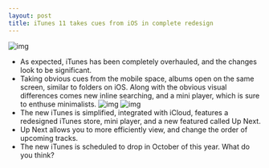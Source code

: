 ```yaml
---
layout: post
title: iTunes 11 takes cues from iOS in complete redesign
---
```

![img](http://media.idownloadblog.com/wp-content/uploads/2012/09/hero_2x-e1347478069337.png)
* As expected, iTunes has been completely overhauled, and the changes look to be significant.
* Taking obvious cues from the mobile space, albums open on the same screen, similar to folders on iOS. Along with the obvious visual differences comes new inline searching, and a mini player, which is sure to enthuse minimalists.
![img](http://media.idownloadblog.com/wp-content/uploads/2012/09/redesigned_player_miniplayer_2x-e1347478107635.jpeg)
![img](http://media.idownloadblog.com/wp-content/uploads/2012/09/redesigned_player_albumview_2x-e1347478137126.jpeg)
* The new iTunes is simplified, integrated with iCloud, features a redesigned iTunes store, mini player, and a new featured called Up Next.
* Up Next allows you to more efficiently view, and change the order of upcoming tracks.
* The new iTunes is scheduled to drop in October of this year. What do you think?


